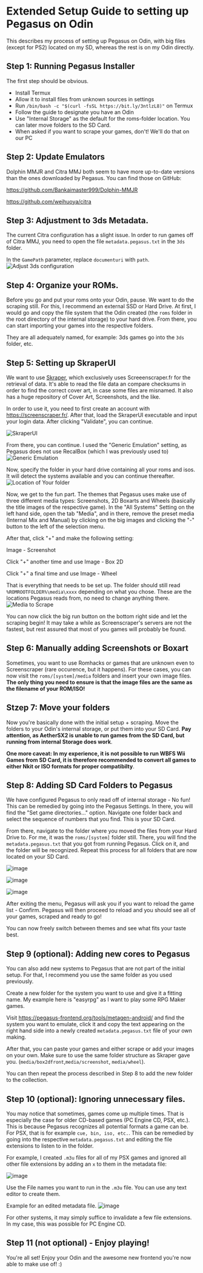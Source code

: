 # Extended Setup Guide to setting up Pegasus on Odin

This describes my process of setting up Pegasus on Odin, with big files (except for PS2) located on my SD, whereas the rest is on my Odin directly.

## Step 1: Running Pegasus Installer

The first step should be obvious.
* Install Termux
* Allow it to install files from unknown sources in settings
* Run `/bin/bash -c "$(curl -fsSL https://bit.ly/3ntlzL8)"` on Termux
* Follow the guide to designate you have an Odin
* Use "Internal Storage" as the default for the roms-folder location. You can later move folders to the SD Card.
* When asked if you want to scrape your games, don't! We'll do that on our PC

## Step 2: Update Emulators

Dolphin MMJR and Citra MMJ both seem to have more up-to-date versions than the ones downloaded by Pegasus. You can find those on GitHub:

https://github.com/Bankaimaster999/Dolphin-MMJR

https://github.com/weihuoya/citra

## Step 3: Adjustment to 3ds Metadata.

The current Citra configuration has a slight issue. In order to run games off of Citra MMJ, you need to open the file `metadata.pegasus.txt` in the `3ds` folder.

In the `GamePath` parameter, replace `documenturi` with `path`.
![Adjust 3ds configuration](https://user-images.githubusercontent.com/106119828/169912444-f02e4948-a45d-4837-8292-40d1ba38d3af.png)

## Step 4: Organize your ROMs.

Before you go and put your roms onto your Odin, pause. We want to do the scraping still. For this, I recommend an external SSD or Hard Drive.
At first, I would go and copy the file system that the Odin created (the `roms` folder in the root directory of the internal storage) to your hard drive. From there, you can start importing your games into the respective folders. 

They are all adequately named, for example: 3ds games go into the `3ds` folder, etc.

## Step 5: Setting up SkraperUI

We want to use [Skraper](http://skraper.net/#download), which exclusively uses Screeenscraper.fr for the retrieval of data. It's able to read the file data an compare checksums in order to find the correct cover art, in case some files are misnamed. It also has a huge repository of Cover Art, Screenshots, and the like.

In order to use it, you need to first create an account with https://screenscraper.fr/. After that, load the SkraperUI executable and input your login data. After clicking "Validate", you can continue.

![SkraperUI](https://user-images.githubusercontent.com/106119828/169911323-cf823be5-e376-4ea7-bb31-b7cfe1332b50.png)

From there, you can continue. I used the "Generic Emulation" setting, as Pegasus does not use RecalBox (which I was previously used to)
![Generic Emulation](https://user-images.githubusercontent.com/106119828/169913019-3009cc5e-094f-41bf-97af-b5df6682c238.png)

Now, specify the folder in your hard drive containing all your roms and isos. It will detect the systems available and you can continue thereafter.
![Location of Your folder](https://user-images.githubusercontent.com/106119828/169913061-1a0bbd72-0d0d-47fd-a81b-82696552dc80.png)

Now, we get to the fun part. The themes that Pegasus uses make use of three different media types: Screenshots, 2D Boxarts and Wheels (basically the title images of the respective game). In the "All Systems" Setting on the left hand side, open the tab "Media", and in there, remove the preset media (Internal Mix and Manual) by clicking on the big images and clicking the "-" button to the left of the selection menu.

After that, click "+" and make the following setting:

Image - Screenshot


Click "+" another time and use Image - Box 2D


Click "+" a final time and use Image - Wheel

That is everything that needs to be set up. The folder should still read `%ROMROOTFOLDER%\media\xxxx` depending on what you chose. These are the locations Pegasus reads from, no need to change anything there.
![Media to Scrape](https://user-images.githubusercontent.com/106119828/169913370-90b93ca5-4bbf-463f-862c-beaf38beaffd.png)

You can now click the big run button on the bottom right side and let the scraping begin! It may take a while as Screenscraper's servers are not the fastest, but rest assured that most of you games will probably be found.

## Step 6: Manually adding Screenshots or Boxart

Sometimes, you want to use Romhacks or games that are unknown even to Screenscraper (rare occurence, but it happens). For these cases, you can now visit the `roms/[system]/media` folders and insert your own image files. **The only thing you need to ensure is that the image files are the same as the filename of your ROM/ISO!**

## Stzep 7: Move your folders

Now you're basically done with the initial setup + scraping. Move the folders to your Odin's internal storage, or put them into your SD Card. **Pay attention, as AetherSX2 is unable to run games from the SD Card, but running from internal Storage does work**.

**One more caveat: In my experience, it is not possible to run WBFS Wii Games from SD Card, it is therefore recommended to convert all games to either Nkit or ISO formats for proper compatibilty**.

## Step 8: Adding SD Card Folders to Pegasus

We have configured Pegasus to only read off of internal storage - No fun! This can be remedied by going into the Pegasus Settings. In there, you will find the "Set game directories..." option. Navigate one folder back and select the sequence of numbers that you find. This is your SD Card. 

From there, navigate to the folder where you moved the files from your Hard Drive to. For me, it was the `roms/[system]` folder still. There, you will find the `metadata.pegasus.txt` that you got from running Pegasus. Click on it, and the folder will be recognized. Repeat this process for all folders that are now located on your SD Card. 

![image](https://user-images.githubusercontent.com/106119828/169915615-e31db0ab-de24-4221-ad35-7127d06fc2ea.png)

![image](https://user-images.githubusercontent.com/106119828/169915568-49f211b4-b1e4-4322-8c1f-e7386147416c.png)

![image](https://user-images.githubusercontent.com/106119828/169915714-f59ea7e1-e681-4da0-ac88-e39af3fdc687.png)

After exiting the menu, Pegasus will ask you if you want to reload the game list - Confirm. Pegasus will then proceed to reload and you should see all of your games, scraped and ready to go!

You can now freely switch between themes and see what fits your taste best.

## Step 9 (optional): Adding new cores to Pegasus

You can also add new systems to Pegasus that are not part of the initial setup. For that, I recommend you use the same folder as you used previously.

Create a new folder for the system you want to use and give it a fitting name. My example here is "easyrpg" as I want to play some RPG Maker games.

Visit https://pegasus-frontend.org/tools/metagen-android/ and find the system you want to emulate, click it and copy the text appearing on the right hand side into a newly created `metadata.pegasus.txt` file of your own making.

After that, you can paste your games and either scrape or add your images on your own. Make sure to use the same folder structure as Skraper gave you. (`media/box2dfront`,`media/screenshot`, `media/wheel`).

You can then repeat the process described in Step 8 to add the new folder to the collection. 

## Step 10 (optional): Ignoring unnecessary files.

You may notice that sometimes, games come up multiple times. That is especially the case for older CD-based games (PC Engine CD, PSX, etc.). This is because Pegasus recognizes all potential formats a game can be. For PSX, that is for example `cue, bin, iso, etc.`. This can be remedied by going into the respective `metadata.pegasus.txt` and editing the file extensions to listen to in the folder.

For example, I created `.m3u` files for all of my PSX games and ignored all other file extensions by adding an `x` to them in the metadata file:

![image](https://user-images.githubusercontent.com/106119828/169914927-0909d4e3-5664-4d98-8ea1-1aa702b0df47.png)


Use the File names you want to run in the `.m3u` file. You can use any text editor to create them.

Example for an edited metadata file.
![image](https://user-images.githubusercontent.com/106119828/169915010-5c1cc3d5-3a2a-4a72-ba0b-e0cf44a8e5b7.png)

For other systems, it may simply suffice to invalidate a few file extensions. In my case, this was possible for PC Engine CD.

## Step 11 (not optional) - Enjoy playing!

You're all set! Enjoy your Odin and the awesome new frontend you're now able to make use of! :)
